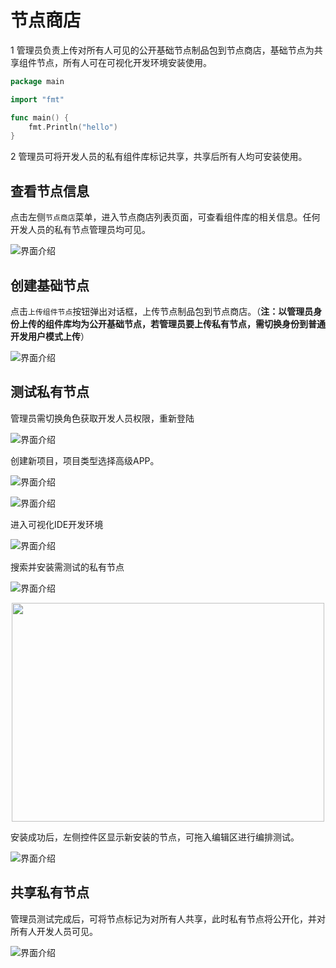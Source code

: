 # 节点商店

1 管理员负责上传对所有人可见的公开基础节点制品包到节点商店，基础节点为共享组件节点，所有人可在可视化开发环境安装使用。

```go
package main

import "fmt"

func main() {
	fmt.Println("hello")
}
```

2 管理员可将开发人员的私有组件库标记共享，共享后所有人均可安装使用。

## 查看节点信息

点击左侧`节点商店`菜单，进入节点商店列表页面，可查看组件库的相关信息。任何开发人员的私有节点管理员均可见。

![界面介绍](../../../assets/admin_component1.png)

## 创建基础节点

点击`上传组件节点`按钮弹出对话框，上传节点制品包到节点商店。（**注：以管理员身份上传的组件库均为公开基础节点，若管理员要上传私有节点，需切换身份到普通开发用户模式上传**）

![界面介绍](../../../assets/admin_component2.png)

## 测试私有节点

管理员需切换角色获取开发人员权限，重新登陆

![界面介绍](../../../assets/admin_component8.png)

创建新项目，项目类型选择高级APP。

![界面介绍](../../../assets/admin_component6.png)

![界面介绍](../../../assets/admin_component9.png)

进入可视化IDE开发环境

![界面介绍](../../../assets/admin_component7.png)

搜索并安装需测试的私有节点

![界面介绍](../../../assets/admin_component10.png)

<div align=center>
<img src="../../../assets/admin_component3.png" width="500" height="350" />
</div>

安装成功后，左侧控件区显示新安装的节点，可拖入编辑区进行编排测试。

![界面介绍](../../../assets/admin_component4.png)

## 共享私有节点

管理员测试完成后，可将节点标记为对所有人共享，此时私有节点将公开化，并对所有人开发人员可见。

![界面介绍](../../../assets/admin_component5.png)
